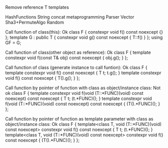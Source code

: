 
Remove reference T templates

HashFunctions
String concat metaprogramming
Parser
Vector
Sha3+PermuteAlgo
Random


Call function of class(this):                                                                       Ok
    class F { constexpr void f() const noexcept {} };
    template<class T> G : public T { constexpr void g() const noexcept { T::f() } };
    using GF = G<F>;

Call function of class(other object as reference):                                                  Ok
    class F {
        template<class T>
        constexpr void f(const T& obj) const noexcept { obj.g(); }
    };

Call function of class (generate instance to call funtion):                                         Ok
    class F {
        template<class T>
        constexpr void f() const noexcept { T t; t.g(); }
        template<class T>
        constexpr void f() const noexcept { T().g(); }
    };

Call function by pointer of function with class as object/instance class:                           Not ok
    class F {
        template<class T>
        constexpr void f(void (T::*FUNC)(void) const noexcept) const noexcept { T t; (t.*FUNC)(); }
        template<class T>
        constexpr void f(void (T::*FUNC)(void) const noexcept) const noexcept { (T().*FUNC)(); }
    };

Call function by pointer of function as template parameter with class as object/instance class:     Ok
    class F {
        template<class T, void (T::*FUNC)(void) const noexcept>
        constexpr void f() const noexcept { T t; (t.*FUNC)(); }
        template<class T, void (T::*FUNC)(void) const noexcept>
        constexpr void f() const noexcept { (T().*FUNC)(); }
    };


